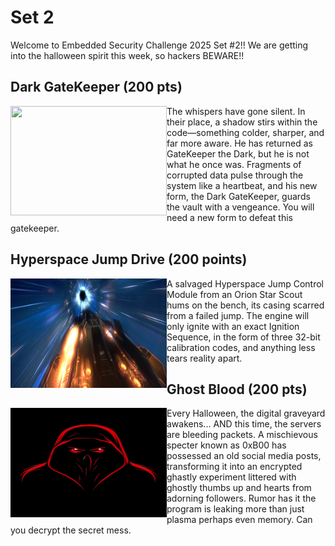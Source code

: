 # Set 2 

Welcome to Embedded Security Challenge 2025 Set #2!! We are getting into the halloween spirit this week, so hackers BEWARE!!

## Dark GateKeeper (200 pts)

<img src="https://github.com/TrustworthyComputing/csaw_esc_2025/blob/main/challenges/set12/darkgatekeeper.jpg" alt="" align="left" width="250" height="175" title="">

The whispers have gone silent. In their place, a shadow stirs within the code—something colder, sharper, and far more aware. He has returned as GateKeeper the Dark, but he is not what he once was. Fragments of corrupted data pulse through the system like a heartbeat, and his new form, the Dark GateKeeper, guards the vault with a vengeance. You will need a new form to defeat this gatekeeper.

## Hyperspace Jump Drive (200 points)

<img src="https://github.com/TrustworthyComputing/csaw_esc_2025/blob/main/challenges/set2/hyperspace.png" alt="" align="left" width="250" height="175" title="">


A salvaged Hyperspace Jump Control Module from an Orion Star Scout hums on the bench, its casing scarred from a failed jump. The engine will only ignite with an exact Ignition Sequence, in the form of three 32-bit calibration codes, and anything less tears reality apart.

## Ghost Blood (200 pts)

<img src="https://github.com/TrustworthyComputing/csaw_esc_2025/blob/main/challenges/set2/ghostBlood.jpg" alt="" align="left" width="250" height="175" title="">

Every Halloween, the digital graveyard awakens... AND this time, the servers are bleeding packets. A mischievous specter known as 0xB00 has possessed an old social media posts, transforming it into an encrypted ghastly experiment littered with ghostly thumbs up and hearts from adorning followers. Rumor has it the program is leaking more than just plasma perhaps even memory. Can you decrypt the secret mess.
